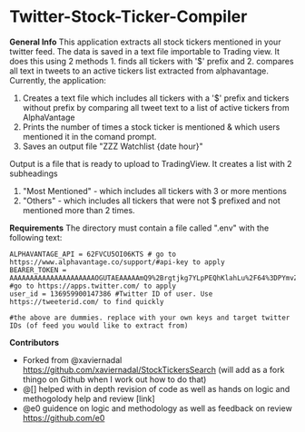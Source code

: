 # Twitter-Stock-Ticker-Compiler

**General Info**
This application extracts all stock tickers mentioned in your twitter feed.  The data is saved in a text file importable to Trading view. It does this using 2 methods 1. finds all tickers with '$' prefix and 2. compares all text in tweets to an active tickers list extracted from alphavantage.  
Currently, the application: 
1. Creates a text file which includes all tickers with a '$' prefix and tickers without prefix by comparing all tweet text to a list of active tickers from AlphaVantage
2. Prints the number of times a stock ticker is mentioned &amp; which users mentioned it in the comand prompt. 
3. Saves an output file "ZZZ Watchlist {date hour}"

Output is a file that is ready to upload to TradingView. It creates a list with 2 subheadings
1. "Most Mentioned" - which includes all tickers with 3 or more mentions
2. "Others" - which includes all tickers that were not $ prefixed and not mentioned more than 2 times. 

**Requirements**
The directory must contain a file called ".env" with the following text:

    ALPHAVANTAGE_API = 62FVCU5OI06KTS # go to https://www.alphavantage.co/support/#api-key to apply
    BEARER_TOKEN = AAAAAAAAAAAAAAAAAAAAAOGUTAEAAAAAmQ9%2Brgtjkg7YLpPEQhKlahLu%2F64%3DPYmvZNS3ZOe5CLNQ2jfXow #go to https://apps.twitter.com/ to apply
    user_id = 136959900147386 #Twitter ID of user. Use https://tweeterid.com/ to find quickly

    #the above are dummies. replace with your own keys and target twitter IDs (of feed you would like to extract from)

**Contributors**
   - Forked from @xaviernadal https://github.com/xaviernadal/StockTickersSearch  (will add as a fork thingo on Github when I work out how to do that)
   - @[] helped with in depth revision of code as well as hands on logic and methogolody help and review [link]
   - @e0 guidence on logic and methodology as well as feedback on review https://github.com/e0 
